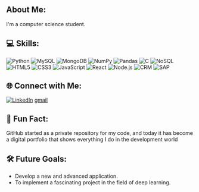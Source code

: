 ## About Me:
I'm a computer science student.

## 💻 Skills:
![Python](https://img.shields.io/badge/Python-3776AB?style=for-the-badge&logo=python&logoColor=white)
![MySQL](https://img.shields.io/badge/MySQL-4479A1?style=for-the-badge&logo=mysql&logoColor=white)
![MongoDB](https://img.shields.io/badge/MongoDB-47A248?style=for-the-badge&logo=mongodb&logoColor=white)
![NumPy](https://img.shields.io/badge/NumPy-013243?style=for-the-badge&logo=numpy&logoColor=white)
![Pandas](https://img.shields.io/badge/Pandas-150458?style=for-the-badge&logo=pandas&logoColor=white)
![C](https://img.shields.io/badge/C-A8B9CC?style=for-the-badge&logo=c&logoColor=white)
![NoSQL](https://img.shields.io/badge/NoSQL-005571?style=for-the-badge&logo=nosql&logoColor=white)
![HTML5](https://img.shields.io/badge/HTML5-E34F26?style=for-the-badge&logo=html5&logoColor=white)
![CSS3](https://img.shields.io/badge/CSS3-1572B6?style=for-the-badge&logo=css3&logoColor=white)
![JavaScript](https://img.shields.io/badge/JavaScript-F7DF1E?style=for-the-badge&logo=javascript&logoColor=black)
![React](https://img.shields.io/badge/React-61DAFB?style=for-the-badge&logo=react&logoColor=black)
![Node.js](https://img.shields.io/badge/Node.js-339933?style=for-the-badge&logo=node.js&logoColor=white)
![CRM](https://img.shields.io/badge/CRM-003366?style=for-the-badge&logo=crm&logoColor=white)
![SAP](https://img.shields.io/badge/SAP-0FAAFF?style=for-the-badge&logo=sap&logoColor=white)


## 🌐 Connect with Me:
[![LinkedIn](https://img.shields.io/badge/LinkedIn-0A66C2?style=for-the-badge&logo=linkedin&logoColor=white)](https://www.linkedin.com/in/reut-michaeli-872469291/)
[gmail](mailto:reut555562@gmail.com)

## 🌟 Fun Fact: 
GitHub started as a private repository for my code, and today it has become a digital portfolio that shows everything I do in the development world

## 🛠️ Future Goals:
- Develop a new and advanced application.
- To implement a fascinating project in the field of deep learning.
